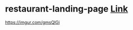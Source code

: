 # restaurant-landing-page [Link](https://65847700818c421df5285e12--dazzling-semolina-7ae7a2.netlify.app/)
https://imgur.com/gmsQlGi
